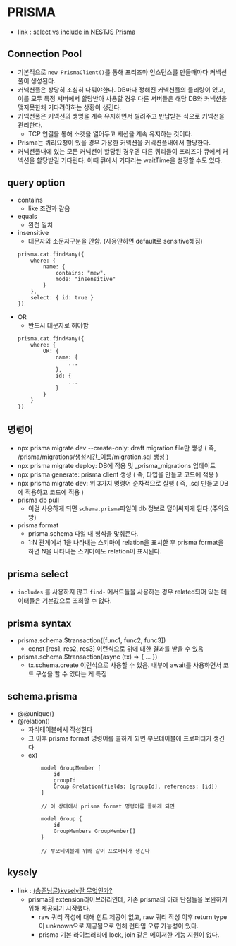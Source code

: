 # PRISMA
- link : [select vs include in NESTJS Prisma](https://stackoverflow.com/questions/69679956/nestjs-prisma-orm-using-select-versus-include-when-fetching-data-records)

## Connection Pool
- 기본적으로 `new PrismaClient()`를 통해 프리즈마 인스턴스를 만들때마다 커넥션풀이 생성된다.
- 커넥션풀은 상당히 조심히 다뤄야한다. DB마다 정해진 커넥션풀의 물리량이 있고, 이를 모두 특정 서버에서 할당받아 사용할 경우 다른 서버들은 해당 DB와 커넥션을 맺지못한채 기다려야하는 상황이 생긴다.
- 커넥션풀은 커넥션의 생명을 계속 유지하면서 빌려주고 반납받는 식으로 커넥션을 관리한다.
    - TCP 연결을 통해 소켓을 열어두고 세션을 계속 유지하는 것이다.
- Prisma는 쿼리요청이 있을 경우 가용한 커넥션을 커넥션풀내에서 할당한다.
- 커넥션풀내에 있는 모든 커넥션이 할당된 경우엔 다른 쿼리들이 프리즈마 큐에서 커넥션을 할당받길 기다린다. 이때 큐에서 기다리는 waitTime을 설정할 수도 있다.

## query option
- contains
    - like 조건과 같음
- equals
    - 완전 일치
- insensitive
    - 대문자와 소문자구분을 안함. (사용안하면 default로 sensitive해짐)
    ```
    prisma.cat.findMany({
        where: {
            name: {
                contains: "mew",
                mode: "insensitive"
            }
        },
        select: { id: true }
    })
    ```
- OR
    - 반드시 대문자로 해야함
    ```
    prisma.cat.findMany({
        where: {
            OR: {
                name: {
                    ...
                },
                id: {
                    ...
                }
            }
        }
    })
    ```

## 명령어
- npx prisma migrate dev --create-only: draft migration file만 생성 ( 즉, /prisma/migrations/생성시간_이름/migration.sql 생성 )
- npx prisma migrate deploy: DB에 적용 및 _prisma_migrations 업데이트
- npx prisma generate: prisma client 생성 ( 즉, 타입을 만들고 코드에 적용 )
- npx prisma migrate dev: 위 3가지 명령어 순차적으로 실행 ( 즉, .sql 만들고 DB에 적용하고 코드에 적용 )
- prisma db pull
    - 이걸 사용하게 되면 ```schema.prisma```파일이 db 정보로 덮어써지게 된다.(주의요망)
- prisma format
    - prisma.schema 파일 내 형식을 맞춰준다.
    - 1:N 관계에서 1을 나타내는 스키마에 relation을 표시한 후 prisma format을 하면 N을 나타내는 스키마에도 relation이 표시된다.

## prisma select
- `includes` 를 사용하지 않고 `find-` 메서드들을 사용하는 경우 related되어 있는 데이터들은 기본값으로 조회할 수 없다.

## prisma syntax
- prisma.schema.$transaction([func1, func2, func3])
    - const [res1, res2, res3] 이런식으로 위에 대한 결과를 받을 수 있음
- prisma.schema.$transaction(async (tx) => {
    ...
})
    - tx.schema.create 이런식으로 사용할 수 있음. 내부에 await를 사용하면서 코드 구성을 할 수 있다는 게 특징

## schema.prisma
- @@unique()
- @relation()
    - 자식테이블에서 작성한다
    - 그 이후 prisma format 명령어를 콜하게 되면 부모테이블에 프로퍼티가 생긴다
    - ex)
        ```
            model GroupMember [
                id
                groupId
                Group @relation(fields: [groupId], references: [id])
            ]

            // 이 상태에서 prisma format 명령어를 콜하게 되면

            model Group {
                id
                GroupMembers GroupMember[]
            }

            // 부모테이블에 위와 같이 프로퍼티가 생긴다
        ```

## kysely
- link : [(승준님글)kysely란 무엇인가?](https://velog.io/@easdkr/Prisma-%EC%99%80-kysely-%ED%95%A8%EA%BB%98-%EC%82%AC%EC%9A%A9%ED%95%98%EA%B8%B0)
    - prisma의 extension라이브러리인데, 기존 prisma의 아래 단점들을 보완하기 위해 제공되기 시작했다.
        - raw 쿼리 작성에 대해 힌트 제공이 없고, raw 쿼리 작성 이후 return type이 unknown으로 제공됨으로 인해 런타임 오류 가능성이 있다.
        - prisma 기본 라이브러리에 lock, join 같은 메이저한 기능 지원이 없다.